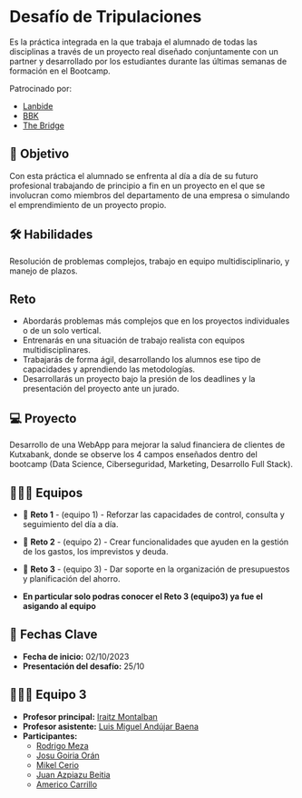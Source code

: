 # Desafío de Tripulaciones

Es la práctica integrada en la que trabaja el alumnado de todas las disciplinas a través de un proyecto real diseñado conjuntamente con un partner y desarrollado por los estudiantes durante las últimas semanas de formación en el Bootcamp.

Patrocinado por:
- [Lanbide](https://www.lanbide.euskadi.eus/inicio/)
- [BBK](https://portal.kutxabank.es/cs/Satellite/kb/es/particulares)
- [The Bridge](https://thebridge.tech/)

## 🎯 Objetivo
Con esta práctica el alumnado se enfrenta al día a día de su futuro profesional trabajando de principio a fin en un proyecto en el que se involucran como miembros del departamento de una empresa o simulando el emprendimiento de un proyecto propio.

## 🛠️ Habilidades
Resolución de problemas complejos, trabajo en equipo multidisciplinario, y manejo de plazos.

## Reto

- Abordarás problemas más complejos que en los proyectos individuales o de un solo vertical.
- Entrenarás en una situación de trabajo realista con equipos multidisciplinares.
- Trabajarás de forma ágil, desarrollando los alumnos ese tipo de capacidades y aprendiendo las metodologías.
- Desarrollarás un proyecto bajo la presión de los deadlines y la presentación del proyecto ante un jurado.

## 💻 Proyecto
Desarrollo de una WebApp para mejorar la salud financiera de clientes de Kutxabank, donde se observe los 4 campos enseñados dentro del bootcamp (Data Science, Ciberseguridad, Marketing, Desarrollo Full Stack).

## 🧑‍🤝‍🧑 Equipos

- 👥 **Reto 1** - (equipo 1) - Reforzar las capacidades de control, consulta y seguimiento del día a día.
- 👥 **Reto 2** - (equipo 2) - Crear funcionalidades que ayuden en la gestión de los gastos, los imprevistos y deuda.
- 👥 **Reto 3** - (equipo 3) - Dar soporte en la organización de presupuestos y planificación del ahorro.

- **En particular solo podras conocer el Reto 3 (equipo3) ya fue el asigando al equipo**

## 📅 Fechas Clave
- **Fecha de inicio:** 02/10/2023
- **Presentación del desafío:** 25/10


## 🧑‍🤝‍🧑 Equipo 3
- **Profesor principal:** [Iraitz Montalban](https://github.com/IraitzM)
- **Profesor asistente:** [Luis Miguel Andújar Baena](https://www.linkedin.com/in/luismi-andujar/)
- **Participantes:**
    - [Rodrigo Meza](https://github.com/rodrigomezaortiz)
    - [Josu Goiria Orán](https://github.com/JosuDS)
    - [Mikel Cerio](https://github.com/MikelCerio)
    - [Juan Azpiazu Beitia](https://www.linkedin.com/in/juan-azpiazu-beitia/)
    - [Americo Carrillo](https://github.com/amejosecar/)
